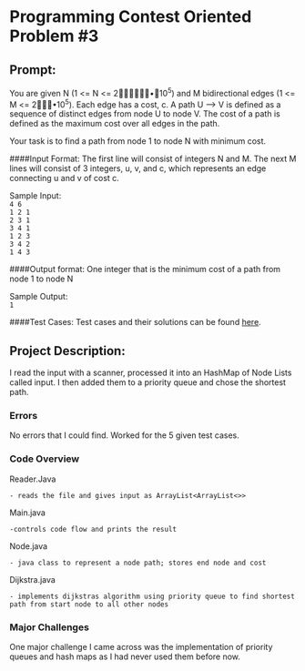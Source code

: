 # Programming Contest Oriented Problem #3

## Prompt:

You are given N (1 <= N <= 2￿￿￿￿￿￿•￿10<sup>5</sup>) and M bidirectional edges (1 <= M <= 2￿￿￿•10<sup>5</sup>). Each edge has a cost, c. A path U --> V is defined as a sequence of distinct edges from node U to node V. The cost of a path is defined as the maximum cost over all edges in the path.

Your task is to find a path from node 1 to node N with minimum cost.

####Input Format:
The first line will consist of integers N and M.
The next M lines will consist of 3 integers, u, v, and c, which represents an edge connecting u and v of cost c.

Sample Input:\
`4 6`\
`1 2 1`\
`2 3 1`\
`3 4 1`\
`1 2 3`\
`3 4 2`\
`1 4 3`

####Output format: 
One integer that is the minimum cost of a path from node 1 to node N

Sample Output:\
`1`

####Test Cases:
Test cases and their solutions can be found [here](https://github.com/DaNrd/01_APCSprojects/class/programmingContestOrientedProblem/3/testCases).

## Project Description:

I read the input with a scanner, processed it into an HashMap of Node Lists called input. I then added them to a priority queue and chose the shortest path.

### Errors

No errors that I could find. Worked for the 5 given test cases.

### Code Overview

Reader.Java

    - reads the file and gives input as ArrayList<ArrayList<>>
Main.java

    -controls code flow and prints the result

Node.java
    
    - java class to represent a node path; stores end node and cost
    
Dijkstra.java
    
    - implements dijkstras algorithm using priority queue to find shortest path from start node to all other nodes

### Major Challenges

One major challenge I came across was the implementation of priority queues and hash maps as I had never used them before now.